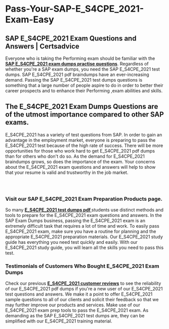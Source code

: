 # Pass-Your-SAP-E_S4CPE_2021-Exam-Easy
<h2><strong>SAP E_S4CPE_2021 Exam Questions and Answers | Certsadvice</strong></h2> <p>Everyone who is taking the Performing exam should be familiar with the <a href="http://www.certsadvice.com/sap/e_s4cpe_2021-practice-questions"><strong>SAP E_S4CPE_2021 exam dumps practise questions</strong></a>. Regardless of whether you&#39;re a SAP exam dumps, you need the SAP E_S4CPE_2021 test dumps. SAP E_S4CPE_2021 pdf braindumps have an ever-increasing demand. Passing the SAP E_S4CPE_2021 test dumps questions is something that a large number of people aspire to do in order to better their career prospects and to enhance their Performing ,exam abilities and skills.</p> <h2><strong>The E_S4CPE_2021 Exam Dumps Questions are of the utmost importance compared to other SAP exams.</strong></h2> <p>E_S4CPE_2021 has a variety of test questions from SAP. In order to gain an advantage in the employment market, everyone is preparing to pass the E_S4CPE_2021 test because of the high rate of success. There will be more opportunities for those who work hard to get E_S4CPE_2021 pdf dumps than for others who don&#39;t do so. As the demand for E_S4CPE_2021 braindumps grows, so does the importance of the exam. Your concerns about the E_S4CPE_2021 exam questions and answers will help to show that your resume is valid and trustworthy in the job market.</p> <p><a href="http://www.certsadvice.com/sap/e_s4cpe_2021-practice-questions" style="display: block; padding: 1em 0; text-align: center; "><img alt="" src="https://1.bp.blogspot.com/-RUOr8Wn-CRk/YUYAxC8kcHI/AAAAAAAAAnw/F7BbdI3tw8QDj5z8iX0vQAioQzKiUxduwCLcBGAsYHQ/s0/unnamed.jpg" /></a></p> <h3><strong>Visit our SAP E_S4CPE_2021 Exam Preparation Products page.</strong></h3> <p>So many <a href="http://www.certsadvice.com/sap/e_s4cpe_2021-practice-questions"><strong>E_S4CPE_2021 test dumps pdf </strong></a>students use distinct methods and tools to prepare for the E_S4CPE_2021 exam questions and answers. In the SAP Exam Dumps business, passing the E_S4CPE_2021 exam is an extremely difficult task that requires a lot of time and work. To easily pass E_S4CPE_2021 exam, make sure you have a routine for planning and the appropriate E_S4CPE_2021 preparation materials. Our E_S4CPE_2021 study guide has everything you need test quickly and easily. With our E_S4CPE_2021 study guide, you will learn all the skills you need to pass this test.</p> <h3><strong>Testimonials of Customers Who Bought E_S4CPE_2021 Exam Dumps</strong></h3> <p>Check our previous <a href="http://www.certsadvice.com/sap/e_s4cpe_2021-practice-questions"><strong>E_S4CPE_2021 customer reviews</strong></a> to see the reliability of our E_S4CPE_2021 pdf dumps if you&#39;re a new user of our E_S4CPE_2021 test questions and answers. We make it a point to offer E_S4CPE_2021 sample questions to all of our clients and solicit their feedback so that we may further improve our products and services. Make use of our E_S4CPE_2021 exam prep tools to pass the E_S4CPE_2021 exam. As demanding as the SAP E_S4CPE_2021 test dumps are, they can be simplified with our E_S4CPE_2021 training material.</p>
